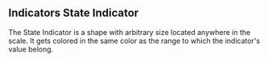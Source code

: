 ## Indicators State Indicator
The State Indicator is a shape with arbitrary size located anywhere in the scale. It gets colored in the same color as the range to which the indicator's value belong.

[//]: <keywords: radverticallineargauge, verticallinearscale, gaugerange, marker, stateindicator>